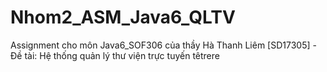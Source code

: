 # Nhom2_ASM_Java6_QLTV
Assignment cho môn Java6_SOF306 của thầy Hà Thanh Liêm [SD17305] - Đề tài: Hệ thống quản lý thư viện trực tuyến
têtrere
